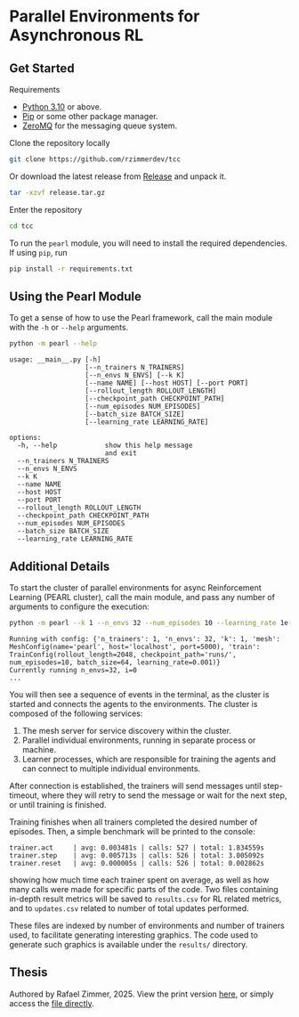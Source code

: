 # Parallel Environments for Asynchronous RL

## Get Started

Requirements 
- [Python 3.10](https://www.python.org/downloads/release/python-3100/) or above.
- [Pip](https://pip.pypa.io/en/stable/installation/) or some other package manager.
- [ZeroMQ](https://zeromq.org/) for the messaging queue system.

Clone the repository locally

```bash
git clone https://github.com/rzimmerdev/tcc
```

Or download the latest release from [Release](google.com) and unpack it.

```bash
tar -xzvf release.tar.gz
```

Enter the repository

```bash
cd tcc
```
To run the `pearl` module, you will need to install the required dependencies. 
If using `pip`, run

```bash
pip install -r requirements.txt
```


## Using the Pearl Module

To get a sense of how to use the Pearl framework, call the main module with the `-h` or `--help` arguments.

```bash
python -m pearl --help
```
```
usage: __main__.py [-h] 
                   [--n_trainers N_TRAINERS] 
                   [--n_envs N_ENVS] [--k K] 
                   [--name NAME] [--host HOST] [--port PORT] 
                   [--rollout_length ROLLOUT_LENGTH] 
                   [--checkpoint_path CHECKPOINT_PATH] 
                   [--num_episodes NUM_EPISODES]
                   [--batch_size BATCH_SIZE] 
                   [--learning_rate LEARNING_RATE]

options:
  -h, --help            show this help message 
                        and exit
  --n_trainers N_TRAINERS
  --n_envs N_ENVS
  --k K
  --name NAME
  --host HOST
  --port PORT
  --rollout_length ROLLOUT_LENGTH
  --checkpoint_path CHECKPOINT_PATH
  --num_episodes NUM_EPISODES
  --batch_size BATCH_SIZE
  --learning_rate LEARNING_RATE

```

## Additional Details

To start the cluster of parallel environments for async Reinforcement Learning (PEARL cluster), 
call the main module, and pass any number of arguments to configure the execution:

```bash
python -m pearl --k 1 --n_envs 32 --num_episodes 10 --learning_rate 1e-3
```

```
Running with config: {'n_trainers': 1, 'n_envs': 32, 'k': 1, 'mesh': MeshConfig(name='pearl', host='localhost', port=5000), 'train': TrainConfig(rollout_length=2048, checkpoint_path='runs/', num_episodes=10, batch_size=64, learning_rate=0.001)}
Currently running n_envs=32, i=0
...
```

You will then see a sequence of events in the terminal, as the cluster is started and connects the agents to the environments. 
The cluster is composed of the following services:
1. The mesh server for service discovery within the cluster.
2. Parallel individual environments, running in separate process or machine.
3. Learner processes, which are responsible for training the agents and can connect to multiple individual environments.

After connection is established, the trainers will send messages until step-timeout, where they will retry to send the message
or wait for the next step, or until training is finished. 

Training finishes when all trainers completed the desired number of episodes.
Then, a simple benchmark will be printed to the console:

```
trainer.act     | avg: 0.003481s | calls: 527 | total: 1.834559s
trainer.step    | avg: 0.005713s | calls: 526 | total: 3.005092s
trainer.reset   | avg: 0.000005s | calls: 526 | total: 0.002862s
```

showing how much time each trainer spent on average, as well as how many calls were made for specific
parts of the code. Two files containing in-depth result metrics will be saved to `results.csv` for 
RL related metrics, and to `updates.csv` related to number of total updates performed.

These files are indexed by number of environments and number of trainers used,
to facilitate generating interesting graphics. 
The code used to generate such graphics is available under the `results/` directory.

## Thesis

Authored by Rafael Zimmer, 2025.
View the print version [here](https://icmc.usp.br), or simply access the [file directly](paper.pdf).

